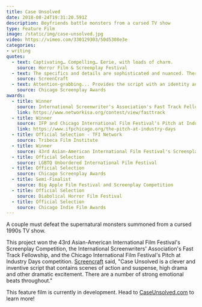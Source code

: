 ```yaml
---
title: Case Unsolved
date: 2018-08-24T19:31:20.591Z
description: Boyfriends battle monsters from a cursed TV show
type: Feature Film
image: /static/img/case-unsolved.jpg
video: https://vimeo.com/330129303/50d5308e3e
categories:
- writing
quotes:
  - text: Captivating… Compelling… Eerie, with loads of charm.
    source: Horror Film & Screenplay Festival
  - text: The specifics and details are sophisticated and nuanced. There are several twists and turns, some of them shocking that will surely catch viewers by surprise.
    source: ScreenCraft
  - text: Attention-grabbing... Provides the script with an identity and main differentiating factor from others in the genre.
    source: Chicago Screenplay Awards
awards:
  - title: Winner
    source: International Screenwriter's Association's Fast Track Fellowship
    link: https://www.networkisa.org/contest/view/fasttrack
  - title: Winner
    source: IFP and Chicago International Film Festival's Pitch at Industry Days Event
    link: https://www.ifpchicago.org/the-pitch-at-industry-days
  - title: Official Selection - TFI Network
    source: Tribeca Film Institute
  - title: Winner
    source: 43rd Asian-American International Film Festival's Screenplay Competition
  - title: Official Selection
    source: LGBTQ Unbordered International Film Festival
  - title: Official Selection
    source: Chicago Screenplay Awards
  - title: Semi-Finalist
    source: Big Apple Film Festival and Screenplay Competition
  - title: Official Selection
    source: Diabolical Horror Film Festival
  - title: Official Selection
    source: Chicago Indie Film Awards
---
```

A couple must defeat the supernatural monsters summoned from a cursed 1990s TV show.

This project won the 43rd Asian-American International Film Festival's Screenplay Competition, the International Screenwriters' Association's Fast Track Fellowship, and the Chicago International Film Festival's Pitch at Industry Days competition. [Screencraft](https://screencraft.org/) said, "Case Unsolved is a clever and inventive script that contains scenes of action and suspense, high drama and other dramatic excitement. There are a number of strong emotional beats throughout."

This feature film is currently in development. Head to [CaseUnsolved.com](https://www.caseunsolved.com/) to learn more!
